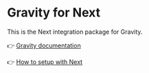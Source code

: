 # Gravity for Next

This is the Next integration package for Gravity.

👉 [Gravity documentation](https://digitak-gravity.netlify.app/)

👉 [How to setup with Next](https://digitak-gravity.netlify.app/docs/frameworks/next)

